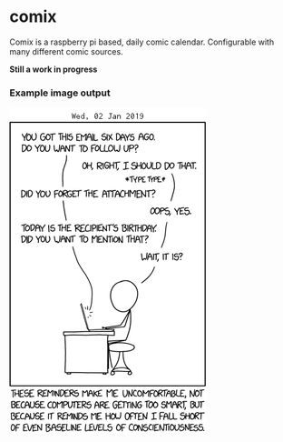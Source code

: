 # comix

Comix is a raspberry pi based, daily comic calendar. Configurable with many different comic sources.

**Still a work in progress**

### Example image output
![](./example.png)
